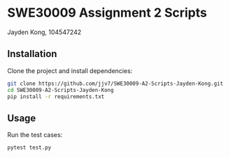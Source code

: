 # SWE30009 Assignment 2 Scripts

Jayden Kong, 104547242

## Installation

Clone the project and install dependencies:

```bash
git clone https://github.com/jjv7/SWE30009-A2-Scripts-Jayden-Kong.git
cd SWE30009-A2-Scripts-Jayden-Kong
pip install -r requirements.txt
```

## Usage

Run the test cases:

```bash
pytest test.py
```